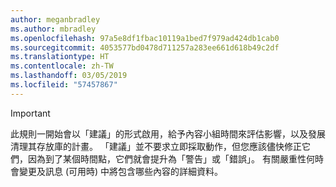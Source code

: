 ```yaml
---
author: meganbradley
ms.author: mbradley
ms.openlocfilehash: 97a5e8df1fbac10119a1bed7f979ad424db1cab0
ms.sourcegitcommit: 4053577bd0478d711257a283ee661d618b49c2df
ms.translationtype: HT
ms.contentlocale: zh-TW
ms.lasthandoff: 03/05/2019
ms.locfileid: "57457867"
---
```

> [!IMPORTANT]
> 此規則一開始會以「建議」的形式啟用，給予內容小組時間來評估影響，以及發展清理其存放庫的計畫。 「建議」並不要求立即採取動作，但您應該儘快修正它們，因為到了某個時間點，它們就會提升為「警告」或「錯誤」。 有關嚴重性何時會變更及訊息 (可用時) 中將包含哪些內容的詳細資料。